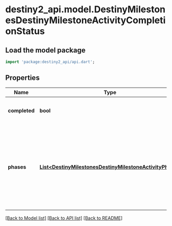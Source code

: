 # destiny2_api.model.DestinyMilestonesDestinyMilestoneActivityCompletionStatus

## Load the model package
```dart
import 'package:destiny2_api/api.dart';
```

## Properties
Name | Type | Description | Notes
------------ | ------------- | ------------- | -------------
**completed** | **bool** | If the activity has been \&quot;completed\&quot;, that information will be returned here. | [optional] [default to null]
**phases** | [**List&lt;DestinyMilestonesDestinyMilestoneActivityPhase&gt;**](DestinyMilestonesDestinyMilestoneActivityPhase.md) | If the Activity has discrete \&quot;phases\&quot; that we can track, that info will be here. Otherwise, this value will be NULL. Note that this is a list and not a dictionary: the order implies the ascending order of phases or progression in this activity. | [optional] [default to []]

[[Back to Model list]](../README.md#documentation-for-models) [[Back to API list]](../README.md#documentation-for-api-endpoints) [[Back to README]](../README.md)


